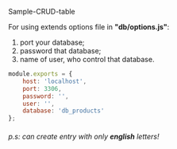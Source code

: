 Sample-CRUD-table

For using extends options file in **"db/options.js"**: 

1. port your database;
2. password that database;
3. name of user, who control that database.
```javascript
module.exports = {
    host: 'localhost',
    port: 3306,
    password: '',
    user: '',
    database: 'db_products'
};
```
###### p.s: can create entry with only **english** letters!
